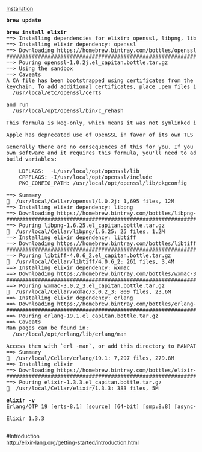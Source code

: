 [Installation](http://elixir-lang.org/install.html)
<pre>
<b>brew update</b>

<b>brew install elixir</b>
==> Installing dependencies for elixir: openssl, libpng, libtiff, wxmac, erlang
==> Installing elixir dependency: openssl
==> Downloading https://homebrew.bintray.com/bottles/openssl-1.0.2j.el_capitan.bottle.tar.gz
######################################################################## 100.0%
==> Pouring openssl-1.0.2j.el_capitan.bottle.tar.gz
==> Using the sandbox
==> Caveats
A CA file has been bootstrapped using certificates from the system
keychain. To add additional certificates, place .pem files in
  /usr/local/etc/openssl/certs

and run
  /usr/local/opt/openssl/bin/c_rehash

This formula is keg-only, which means it was not symlinked into /usr/local.

Apple has deprecated use of OpenSSL in favor of its own TLS and crypto libraries

Generally there are no consequences of this for you. If you build your
own software and it requires this formula, you'll need to add to your
build variables:

    LDFLAGS:  -L/usr/local/opt/openssl/lib
    CPPFLAGS: -I/usr/local/opt/openssl/include
    PKG_CONFIG_PATH: /usr/local/opt/openssl/lib/pkgconfig

==> Summary
🍺  /usr/local/Cellar/openssl/1.0.2j: 1,695 files, 12M
==> Installing elixir dependency: libpng
==> Downloading https://homebrew.bintray.com/bottles/libpng-1.6.25.el_capitan.bottle.tar.gz
######################################################################## 100.0%
==> Pouring libpng-1.6.25.el_capitan.bottle.tar.gz
🍺  /usr/local/Cellar/libpng/1.6.25: 25 files, 1.2M
==> Installing elixir dependency: libtiff
==> Downloading https://homebrew.bintray.com/bottles/libtiff-4.0.6_2.el_capitan.bottle.tar.gz
######################################################################## 100.0%
==> Pouring libtiff-4.0.6_2.el_capitan.bottle.tar.gz
🍺  /usr/local/Cellar/libtiff/4.0.6_2: 261 files, 3.4M
==> Installing elixir dependency: wxmac
==> Downloading https://homebrew.bintray.com/bottles/wxmac-3.0.2_3.el_capitan.bottle.tar.gz
######################################################################## 100.0%
==> Pouring wxmac-3.0.2_3.el_capitan.bottle.tar.gz
🍺  /usr/local/Cellar/wxmac/3.0.2_3: 809 files, 23.6M
==> Installing elixir dependency: erlang
==> Downloading https://homebrew.bintray.com/bottles/erlang-19.1.el_capitan.bottle.tar.gz
######################################################################## 100.0%
==> Pouring erlang-19.1.el_capitan.bottle.tar.gz
==> Caveats
Man pages can be found in:
  /usr/local/opt/erlang/lib/erlang/man

Access them with `erl -man`, or add this directory to MANPATH.
==> Summary
🍺  /usr/local/Cellar/erlang/19.1: 7,297 files, 279.8M
==> Installing elixir
==> Downloading https://homebrew.bintray.com/bottles/elixir-1.3.3.el_capitan.bottle.tar.gz
######################################################################## 100.0%
==> Pouring elixir-1.3.3.el_capitan.bottle.tar.gz
🍺  /usr/local/Cellar/elixir/1.3.3: 383 files, 5M

<b>elixir -v</b>
Erlang/OTP 19 [erts-8.1] [source] [64-bit] [smp:8:8] [async-threads:10] [hipe] [kernel-poll:false] [dtrace]

Elixir 1.3.3

</pre>

#Introduction  
http://elixir-lang.org/getting-started/introduction.html
